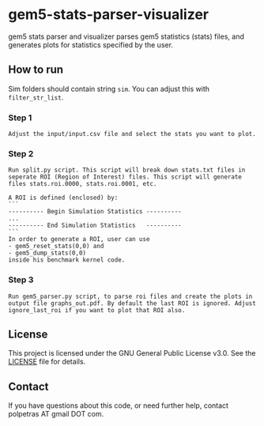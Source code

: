 # gem5-stats-parser-visualizer

gem5 stats parser and visualizer parses gem5 statistics (stats) files, and generates plots for statistics specified by the user.

## How to run

Sim folders should contain string `sim`. You can adjust this with `filter_str_list`.

### Step 1

    Adjust the input/input.csv file and select the stats you want to plot.

### Step 2

    Run split.py script. This script will break down stats.txt files in seperate ROI (Region of Interest) files. This script will generate files stats.roi.0000, stats.roi.0001, etc.

    A ROI is defined (enclosed) by:
    ```
    ---------- Begin Simulation Statistics ----------
    ...
    ---------- End Simulation Statistics   ----------
    ```
    In order to generate a ROI, user can use 
    - gem5_reset_stats(0,0) and
    - gem5_dump_stats(0,0) 
    inside his benchmark kernel code.


### Step 3

    Run gem5_parser.py script, to parse roi files and create the plots in output file graphs_out.pdf. By default the last ROI is ignored. Adjust ignore_last_roi if you want to plot that ROI also.

## License

This project is licensed under the GNU General Public License v3.0. See the [LICENSE](LICENSE) file for details.


## Contact

If you have questions about this code, or need further help, contact polpetras AT gmail DOT com.
